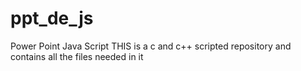# ppt_de_js
Power Point Java Script 
THIS is a c and c++ scripted repository and contains all the files needed in it
